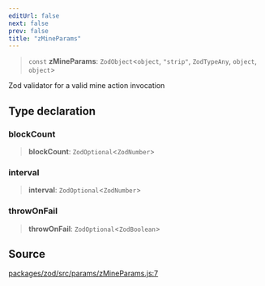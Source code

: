```yaml
---
editUrl: false
next: false
prev: false
title: "zMineParams"
---
```


> `const` **zMineParams**: `ZodObject`\<`object`, `"strip"`, `ZodTypeAny`, `object`, `object`\>

Zod validator for a valid mine action invocation

## Type declaration

### blockCount

> **blockCount**: `ZodOptional`\<`ZodNumber`\>

### interval

> **interval**: `ZodOptional`\<`ZodNumber`\>

### throwOnFail

> **throwOnFail**: `ZodOptional`\<`ZodBoolean`\>

## Source

[packages/zod/src/params/zMineParams.js:7](https://github.com/evmts/tevm-monorepo/blob/main/packages/zod/src/params/zMineParams.js#L7)
